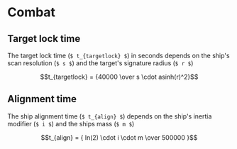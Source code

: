 # Combat

## Target lock time

The target lock time (`$ t_{targetlock} $`) in seconds depends on the ship's scan resolution (`$ s $`) and the target's signature radius (`$ r $`)

```math
t_{targetlock} = {40000 \over s \cdot asinh(r)^2}
```

## Alignment time

The ship alignment time (`$ t_{align} $`) depends on the ship's inertia modifier (`$ i $`) and the ships mass (`$ m $`) 

```math
t_{align} = { ln(2) \cdot i \cdot m \over 500000 }
```
